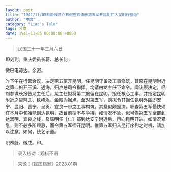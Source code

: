 ```yaml
---
layout: post
title: "1941/11/05林蔚致蒋介石何应钦请示第五军开昆明并入昆明行营电"
author: "电文"
category: "Liao's Tele"
tags: 分类
date: 1941-11-05 00:00:00 +0000
---
```


> 民国三十一年三月六日


即刻到。重庆委员长蒋、总长何：

微巳电谅达。余密。

昨下午在行营会议，决定第五军开昆明，任昆明守备及工事修筑，其原在昆明附近之第二旅开玉溪、通海，归卢总司令指挥，均请由龙主任下命令。闻该项决定，经刘参谋长报告龙主任后，龙主任拟将第二旅留在昆明，担任核心工事，并指定昆明附近之碧鸡关、铁峰庵、金殿为据点。至对第五军，则拟令其担任昆明外围即安宁、昆阳、晋宁、呈贡、宜良一带之工事构筑。其意似颇坚决。职查第五军最快须在本月中旬始能到达昆明，故目前拟不与争持。如情况不急，似可俟第五军全部到达嵩明、宜良之线，及陈明任［仁］部到达安宁附近后，再向昆明开进。如情况紧急，则不必多所顾忌，而令第五军径开昆明。惟第五军归入昆行序列之时机，请加以注意。如何，统乞示遵。

职林蔚。微戌。印。


> 录入校对：观棋不语



> 来源：《民国档案》2023.01期

